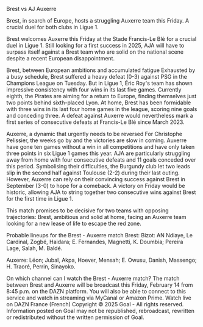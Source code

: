 
Brest vs AJ Auxerre

Brest, in search of Europe, hosts a struggling Auxerre team this Friday. A crucial duel for both clubs in Ligue 1.

Brest welcomes Auxerre this Friday at the Stade Francis-Le Blé for a crucial duel in Ligue 1. Still looking for a first success in 2025, AJA will have to surpass itself against a Brest team who are solid on the national scene despite a recent European disappointment.

Brest, between European ambitions and accumulated fatigue
Exhausted by a busy schedule, Brest suffered a heavy defeat (0-3) against PSG in the Champions League on Tuesday. But in Ligue 1, Éric Roy's team has shown impressive consistency with four wins in its last five games. Currently eighth, the Pirates are aiming for a return to Europe, finding themselves just two points behind sixth-placed Lyon. At home, Brest has been formidable with three wins in its last four home games in the league, scoring nine goals and conceding three. A defeat against Auxerre would nevertheless mark a first series of consecutive defeats at Francis-Le Blé since March 2023.

Auxerre, a dynamic that urgently needs to be reversed
For Christophe Pelissier, the weeks go by and the victories are slow in coming. Auxerre have gone ten games without a win in all competitions and have only taken three points in six Ligue 1 games this year. AJA are particularly struggling away from home with four consecutive defeats and 11 goals conceded over this period. Symbolising their difficulties, the Burgundy club let two leads slip in the second half against Toulouse (2-2) during their last outing. However, Auxerre can rely on their convincing success against Brest in September (3-0) to hope for a comeback. A victory on Friday would be historic, allowing AJA to string together two consecutive wins against Brest for the first time in Ligue 1.

This match promises to be decisive for two teams with opposing trajectories: Brest, ambitious and solid at home, facing an Auxerre team looking for a new lease of life to escape the red zone.


Probable lineups for the Brest - Auxerre match
Brest: Bizot: AN Ndiaye, Le Cardinal, Zogbé, Haidara; E. Fernandes, Magnetti, K. Doumbia; Pereira Lage, Salah, M. Baldé.

Auxerre: Léon; Jubal, Akpa, Hoever, Mensah; E. Owusu, Danish, Massengo; H. Traoré, Perrin, Sinayoko.

On which channel can I watch the Brest - Auxerre match?
The match between Brest and Auxerre will be broadcast this Friday, February 14 from 8:45 p.m. on the DAZN platform. You will also be able to connect to this service and watch in streaming via MyCanal or Amazon Prime.
Watch live on DAZN
France (French)
Copyright © 2025 Goal - All rights reserved. Information posted on Goal may not be republished, rebroadcast, rewritten or redistributed without the written permission of Goal.
